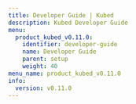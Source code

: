 ```yaml
---
title: Developer Guide | Kubed
description: Kubed Developer Guide
menu:
  product_kubed_v0.11.0:
    identifier: developer-guide
    name: Developer Guide
    parent: setup
    weight: 40
menu_name: product_kubed_v0.11.0
info:
  version: v0.11.0
---
```


